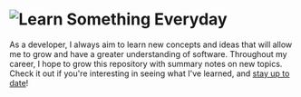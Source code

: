 # ![Learn Something Everyday](https://raw.githubusercontent.com/kevintpeng/Learn-Something-Everyday/master/LearnSomethingEveryday.png)
As a developer, I always aim to learn new concepts and ideas that will allow me to grow and have a greater understanding of software. Throughout my career, I hope to grow this repository with summary notes on new topics. Check it out if you're interesting in seeing what I've learned, and [stay up to date](https://github.com/kevintpeng/Learn-Something-Everyday/subscription)!
